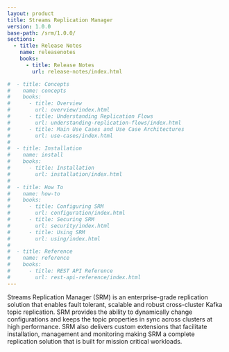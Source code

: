 ```yaml
---
layout: product
title: Streams Replication Manager
version: 1.0.0
base-path: /srm/1.0.0/
sections:
  - title: Release Notes
    name: releasenotes
    books:
      - title: Release Notes
        url: release-notes/index.html

#  - title: Concepts
#    name: concepts
#    books:
#      - title: Overview
#        url: overview/index.html
#      - title: Understanding Replication Flows
#        url: understanding-replication-flows/index.html
#      - title: Main Use Cases and Use Case Architectures
#        url: use-cases/index.html
#
#  - title: Installation
#    name: install
#    books:
#      - title: Installation
#        url: installation/index.html
#
#  - title: How To
#    name: how-to
#    books:
#      - title: Configuring SRM
#        url: configuration/index.html
#      - title: Securing SRM
#        url: security/index.html
#      - title: Using SRM
#        url: using/index.html
#
#  - title: Reference
#    name: reference
#    books:
#      - title: REST API Reference
#        url: rest-api-reference/index.html
---
```

Streams Replication Manager (SRM) is an enterprise-grade replication
solution that enables fault tolerant, scalable and robust cross-cluster
Kafka topic replication. SRM provides the ability to dynamically change
configurations and keeps the topic properties in sync across clusters at
high performance. SRM also delivers custom extensions that facilitate
installation, management and monitoring making SRM a complete
replication solution that is built for mission critical workloads.

